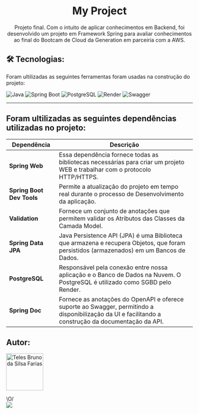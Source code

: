 <h1 align="center"> My Project</h1>

<div align="center">
Projeto final. Com o intuito de aplicar conhecimentos em Backend, foi desenvolvido um projeto em Framework Spring para avaliar conhecimentos ao final do Bootcam de Cloud da Generation em parceiria com a AWS.<br>


</div>
 
<h2> 🛠 Tecnologias: </h2>

Foram ultilizadas as seguintes ferramentas foram usadas na construção do projeto:

![Java](https://img.shields.io/badge/Java-ED8B00?style=flat&logo=openjdk&logoColor=white)
![Spring Boot](https://img.shields.io/badge/Spring-6DB33F?style=flat&logo=spring&logoColor=white)
![PostgreSQL](https://img.shields.io/badge/PostgreSQL-316192?style=flat&logo=postgresql&logoColor=white)
![Render](https://img.shields.io/badge/Render-1CE783?style=flat&logo=render&logoColor=white)
![Swagger](https://img.shields.io/badge/Swagger-6DB33F?style=flat&logo=swagger&logoColor=white)

---

<h2> Foram ultilizadas as seguintes dependências utilizadas no projeto: </h2>

| Dependência               | Descrição                                                    |
| ------------------------- | ------------------------------------------------------------ |
| **Spring Web**            | Essa dependência fornece todas as bibliotecas necessárias para criar um projeto WEB e trabalhar com o protocolo HTTP/HTTPS. |
| **Spring Boot Dev Tools** | Permite a atualização do projeto em tempo real durante o processo de Desenvolvimento da aplicação. |
| **Validation**            | Fornece um conjunto de anotações que permitem validar os Atributos das Classes da Camada Model. |
| **Spring Data JPA**       | Java Persistence API (JPA) é uma Biblioteca que armazena e recupera Objetos, que foram persistidos (armazenados) em um Bancos de Dados.      |
| **PostgreSQL**            | Responsável pela conexão entre nossa aplicação e o Banco de Dados na Nuvem. O PostgreSQL é utilizado como SGBD pelo Render.|
| **Spring Doc**            | Fornece as anotações do OpenAPI e oferece suporte ao Swagger, permitindo a disponibilização da UI e facilitando a construção da documentação da API.|


<h2> Autor: </h2>

<img alt="Teles Bruno da Silsa Farias" title="Teles Bruno " src="https://avatars.githubusercontent.com/u/110933843?v=4" height="100" width="100"/>

\O/
<br>
<a href="https://www.linkedin.com/in/teles-bruno-9ab0511b6/" target="_blank"><img src="https://img.shields.io/badge/-LinkedIn-05122A?style=for-the-flat&logo=linkedin&logoColor=white" target="_blank"></a>
